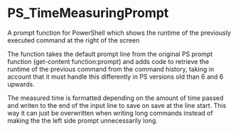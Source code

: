 # PS_TimeMeasuringPrompt
A prompt function for PowerShell which shows the runtime of the previously executed command at the right of the screen

The function takes the default prompt line from the original PS prompt function (get-content function:prompt) and adds code
to retrieve the runtime of the previous command from the command history, taking in account that it must handle this differently
in PS versions old than 6 and 6 upwards.

The measured time is formatted depending on the amount of time passed and writen to the end of the input line to save on save at the
line start. This way it can just be overwritten when writing long commands instead of making the the left side prompt unnecessarily long.
